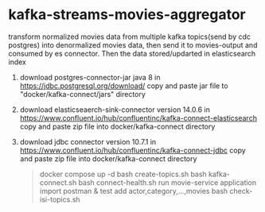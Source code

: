 
# kafka-streams-movies-aggregator
transform normalized movies data from multiple kafka topics(send by cdc postgres) into denormalized movies data, then send it to movies-output and consumed by es connector. Then the data stored/updarted in elasticsearch index


1. download postgres-connector-jar java 8 in https://jdbc.postgresql.org/download/
   copy and paste jar file to "docker/kafka-connect/jars" directory


2. download elasticseaerch-sink-connector version 14.0.6 in https://www.confluent.io/hub/confluentinc/kafka-connect-elasticsearch
   copy and paste zip file into docker/kafka-connect directory


3. download jdbc connector version 10.7.1 in https://www.confluent.io/hub/confluentinc/kafka-connect-jdbc
   copy and paste zip file into docker/kafka-connect directory



    > docker compose up -d
    > bash create-topics.sh
    > bash kafka-connect.sh
    > bash connect-health.sh
    > run movie-service application
    > import postman  & test add actor,category,...,movies
    > bash check-isi-topics.sh



